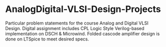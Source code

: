 # AnalogDigital-VLSI-Design-Projects
Particular problem statements for the course Analog and Digital VLSI Design. Digital assignment includes CPL Logic Style Verilog-based implementation on DSCH &amp; Microwind. Folded cascode amplifier design is done on LTSpice to meet desired specs. 
